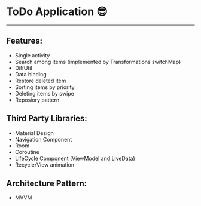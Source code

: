 # ToDo Application :sunglasses:
---

## Features:
- Single activity
- Search among items (implemented by Transformations switchMap)
- DiffUtil
- Data binding
- Restore deleted item
- Sorting items by priority
- Deleting items by swipe
- Reposiory pattern

## Third Party Libraries:
- Material Design
- Navigation Component
- Room
- Coroutine
- LifeCycle Component (ViewModel and LiveData)
- RecyclerView animation
  
## Architecture Pattern:
- MVVM

